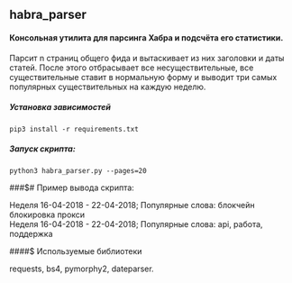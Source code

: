 ## habra_parser

#### Консольная утилита для парсинга Хабра и подсчёта его статистики.

Парсит n страниц общего фида и вытаскивает из них заголовки и даты статей. После этого отбрасывает все несуществительные,
все существительные ставит в нормальную форму и выводит три самых популярных существительных на каждую неделю.

##### Установка зависимостей

```
pip3 install -r requirements.txt
```

##### Запуск скрипта:
```
python3 habra_parser.py --pages=20
```

###$# Пример вывода скрипта:

Неделя 16-04-2018 - 22-04-2018; Популярные слова: блокчейн блокировка прокси  
Неделя 16-04-2018 - 22-04-2018; Популярные слова: api, работа, поддержка           


####$ Используемые библиотеки 

requests, bs4, pymorphy2, dateparser.

